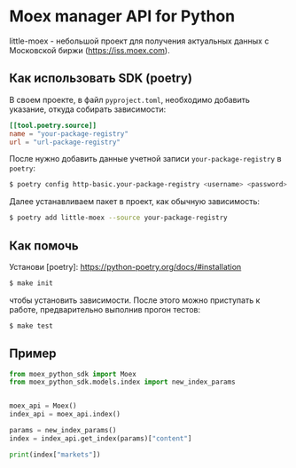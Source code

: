 # Moex manager API for Python

little-moex - небольшой проект для получения актуальных данных с Московской биржи (https://iss.moex.com).


## Как использовать SDK (poetry)

В своем проекте, в файл `pyproject.toml`, необходимо добавить указание, откуда собирать зависимости:

```toml
[[tool.poetry.source]]
name = "your-package-registry"
url = "url-package-registry"

```

После нужно добавить данные учетной записи `your-package-registry` в `poetry`:

```bash
$ poetry config http-basic.your-package-registry <username> <password>
```

Далее устанавливаем пакет в проект, как обычную зависимость:

```bash
$ poetry add little-moex --source your-package-registry
```


## Как помочь

Установи [poetry]: https://python-poetry.org/docs/#installation

```bash
$ make init
```
чтобы установить зависимости. После этого можно приступать к работе, предварительно выполнив прогон тестов:

```bash
$ make test
```

## Пример

```py
from moex_python_sdk import Moex
from moex_python_sdk.models.index import new_index_params


moex_api = Moex()
index_api = moex_api.index()

params = new_index_params()
index = index_api.get_index(params)["content"]

print(index["markets"])
```

